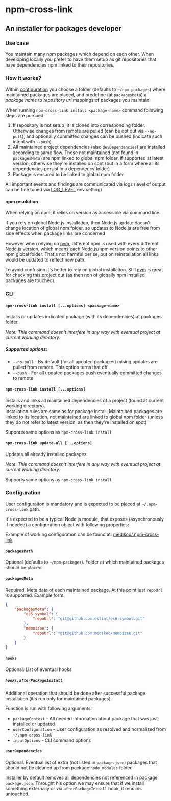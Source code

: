 # npm-cross-link

## An installer for packages developer

### Use case

You maintain many npm packages which depend on each other. When developing locally you prefer to have them setup as git repositories that have dependencies npm linked to their repositories.

### How it works?

Within [configuration](#configuration) you choose a folder (defaults to `~/npm-packages`) where maintained packages are placed, and predefine (at `packagesMeta`) a _package name_ to _repository url_ mappings of packages you maintain.

When running `npm-cross-link install <package-name>` command following steps are pursued:

1. If repository is not setup, it is cloned into corresponding folder. Otherwise changes from remote are pulled (can be opt out via `--no-pull`), and optionally committed changes can be pushed (indicate such intent with `--push`)
2. All maintained project dependencies (also `devDependencies`) are installed according to same flow. Those not maintained (not found in `packagesMeta`) are npm linked to global npm folder, if supported at latest version, otherwise they're installed on spot (but in a form where all its dependencies persist in a dependency folder)
3. Package is ensured to be linked to global npm folder

All important events and findings are communicated via logs (level of output can be fine tuned via [LOG_LEVEL](https://github.com/medikoo/log4/#log_level) env setting)

#### npm resolution

When relying on npm, it relies on version as accessible via command line.

If you rely on global Node.js installation, then Node.js update doesn't change location of global npm folder, so updates to Node.js are free from side effects when package links are concerned

However when relying on [nvm](https://github.com/creationix/nvm), different npm is used with every different Node.js version, which means each Node.js/npm version points to other npm global folder. That's not harmful per se, but on reinstallation all links would be updated to reflect new path.

To avoid confusion it's better to rely on global installation. Still [nvm](https://github.com/creationix/nvm) is great for checking this project out (as then non of globally npm installed packages are touched).

### CLI

#### `npm-cross-link install [...options] <package-name>`

Installs or updates indicated package (with its dependencies) at packages folder.

_Note: This command doesn't interfere in any way with eventual project at current working directory._

##### Supported options:

-   `--no-pull` - By default (for all updated packages) mising updates are pulled from remote. This option turns that off
-   `--push` - For all updated packages push eventually committed changes to remote

#### `npm-cross-link install [...options]`

Installs and links all maintained dependencies of a project (found at current working directory).  
Installation rules are same as for package install. Maintained packages are linked to its location, not maintained are linked to global npm folder (unless they do not refer to latest version, as then they're installed on spot)

Supports same options as `npm-cross-link install`

#### `npm-cross-link update-all [...options]`

Updates all already installed packages.

_Note: This command doesn't interfere in any way with eventual project at current working directory._

Supports same options as `npm-cross-link install`

### Configuration

User configuraiton is mandatory and is expected to be placed at `~/.npm-cross-link` path.

It's expected to be a typical Node.js module, that exposes (asynchronously if needed) a configuration object with following properties:

Example of working configuration can be found at: [medikoo/.npm-cross-link](https://github.com/medikoo/.npm-cross-link/)

#### `packagesPath`

Optional (defaults to `~/npm-packages`). Folder at which maintained packages should be placed

#### `packagesMeta`

Required. Meta data of each maintained package. At this point just `repoUrl` is supported. Example form:

```json
{
	"packagesMeta": {
		"es6-symbol": {
			"repoUrl": "git@github.com:eslint/es6-symbol.git"
		},
		"memoizee": {
			"repoUrl": "git@github.com:medikoo/memoizee.git"
		}
	}
}
```

#### `hooks`

Optional. List of eventual hooks

##### `hooks.afterPackageInstall`

Additional operation that should be done after successful package installation (it's run only for maintained packages).

Function is run with following arguments:

-   `packageContext` - All needed information about package that was just installed or updated
-   `userConfiguration` - User configuration as resolved and normalized from `~/.npm-cross-link`
-   `inputOptions` - CLI command options

#### `userDependencies`

Optional. Eventual list of extra (not listed in `package.json`) packages that should not be cleaned up from package `node_modules` folder.

Installer by default removes all dependencies not referenced in package `package.json`. Throught his option we may ensure that if we install something externally or via `afterPackageInstall` hook, it remains untouched.
